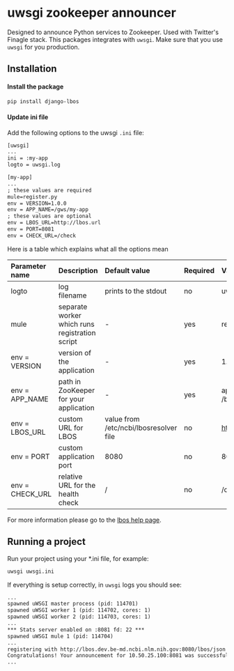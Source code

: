 # uwsgi zookeeper announcer

Designed to announce Python services to Zookeeper.  Used with Twitter's Finagle stack.
This packages integrates with `uwsgi`. Make sure that you use `uwsgi` for you production. 

## Installation

#### Install the package

```sh
pip install django-lbos
```

#### Update ini file

Add the following options to the uwsgi `.ini` file:

```txt
[uwsgi]
...
ini = :my-app
logto = uwsgi.log

[my-app]
...
; these values are required
mule=register.py
env = VERSION=1.0.0
env = APP_NAME=/gws/my-app
; these values are optional
env = LBOS_URL=http://lbos.url
env = PORT=8081
env = CHECK_URL=/check
```

Here is a table which explains what all the options mean

|Parameter name|Description|Default value|Required|Value example|
|:-------------|:----------|:------------|:-------|:------------|
|logto|log filename|prints to the stdout|no|uwsgi.log|
|mule|separate worker which runs registration script|-|yes|register.py|
|env = VERSION|version of the application|-|yes|1.0.0, 1.2.3.beta|
|env = APP_NAME|path in ZooKeeper for your application|-|yes|app, /app, /bla/my-app|
|env = LBOS_URL|custom URL for LBOS|value from /etc/ncbi/lbosresolver file|no|http://lbos.url:8080|
|env = PORT|custom application port|8080|no|8080, 7042|
|env = CHECK_URL|relative URL for the health check|/|no|/check|

For more information please go to the [lbos help page](http://lbos.prod.be-md.ncbi.nlm.nih.gov:8080/lbos).

## Running a project

Run your project using your *.ini file, for example:

```sh
uwsgi uwsgi.ini
```

If everything is setup correctly, in `uwsgi` logs you should see:

```txt
...
spawned uWSGI master process (pid: 114701)
spawned uWSGI worker 1 (pid: 114702, cores: 1)
spawned uWSGI worker 2 (pid: 114703, cores: 1)
...
*** Stats server enabled on :8081 fd: 22 ***
spawned uWSGI mule 1 (pid: 114704)
...
registering with http://lbos.dev.be-md.ncbi.nlm.nih.gov:8080/lbos/json from process 114704
Congratulations! Your announcement for 10.50.25.100:8081 was successful!
...
```